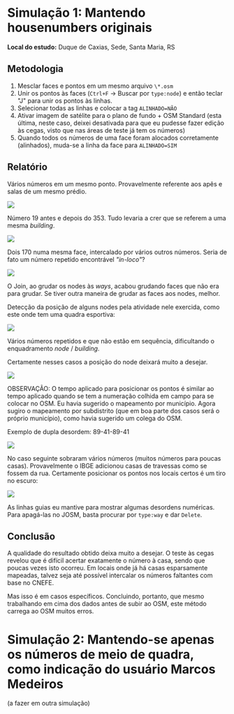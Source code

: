Simulação 1: Mantendo housenumbers originais
============================================

**Local do estudo:** Duque de Caxias, Sede, Santa Maria, RS

Metodologia
-----------

1. Mesclar faces e pontos em um mesmo arquivo `\*.osm`
2. Unir os pontos às faces (`Ctrl+F` → Buscar por `type:node`) e então teclar "J" para unir os pontos às linhas.
3. Selecionar todas as linhas e colocar a tag `ALINHADO=NÃO`
4. Ativar imagem de satélite para o plano de fundo + OSM Standard (esta última, neste caso, deixei desativada para que eu pudesse fazer edição às cegas, visto que nas áreas de teste já tem os números)
5. Quando todos os números de uma face foram alocados corretamente (alinhados), muda-se a linha da face para `ALINHADO=SIM`

Relatório
---------

Vários números em um mesmo ponto. Provavelmente referente aos apês e salas de um mesmo prédio.

![](img/01-varios180.png)

Número 19 antes e depois do 353. Tudo levaria a crer que se referem a uma mesma _building_.

![](img/02-dois19.png)

Dois 170 numa mesma face, intercalado por vários outros números. Seria de fato um número repetido encontrável _"in-loco"_?

![](img/03-dois170.png)

O Join, ao grudar os nodes às _ways_, acabou grudando faces que não era para grudar. Se tiver outra maneira de grudar as faces aos nodes, melhor.

Detecção da posição de alguns nodes pela atividade nele exercida, como este onde tem uma quadra esportiva:

![](img/04-quadra.png)

Vários números repetidos e que não estão em sequência, dificultando o enquadramento _node_ / _building_.

Certamente nesses casos a posição do node deixará muito a desejar.

![](img/05-impreciso.png)

OBSERVAÇÃO: O tempo aplicado para posicionar os pontos é similar ao tempo aplicado quando se tem a numeração colhida em campo para se colocar no OSM. Eu havia sugerido o mapeamento por município. Agora sugiro o mapeamento por subdistrito (que em boa parte dos casos será o próprio município), como havia sugerido um colega do OSM.

Exemplo de dupla desordem: 89-41-89-41

![](img/06-desordem.png)

No caso seguinte sobraram vários números (muitos números para poucas casas). Provavelmente o IBGE adicionou casas de travessas como se fossem da rua. Certamente posicionar os pontos nos locais certos é um tiro no escuro:

![](img/07-excesso.png)

As linhas guias eu mantive para mostrar algumas desordens numéricas. Para apagá-las no JOSM, basta procurar por `type:way` e dar `Delete`.

Conclusão
---------

A qualidade do resultado obtido deixa muito a desejar. O teste às cegas revelou que é difícil acertar exatamente o número à casa, sendo que poucas vezes isto ocorreu. Em locais onde já há casas esparsamente mapeadas, talvez seja até possível intercalar os números faltantes com base no CNEFE.

Mas isso é em casos específicos. Concluindo, portanto, que mesmo trabalhando em cima dos dados antes de subir ao OSM, este método carrega ao OSM muitos erros.

Simulação 2: Mantendo-se apenas os números de meio de quadra, como indicação do usuário Marcos Medeiros
=======================================================================================================

(a fazer em outra simulação)
